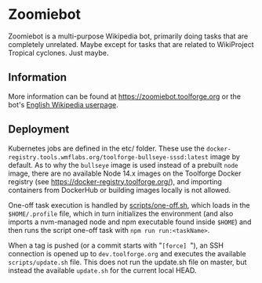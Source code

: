 # Zoomiebot
Zoomiebot is a multi-purpose Wikipedia bot, primarily doing tasks that are completely unrelated. Maybe except for tasks that are related to WikiProject Tropical cyclones. Just maybe.

## Information
More information can be found at https://zoomiebot.toolforge.org or the bot's [English Wikipedia userpage](https://en.wikipedia.org/wiki/User:Zoomiebot).

## Deployment
Kubernetes jobs are defined in the etc/ folder. These use the `docker-registry.tools.wmflabs.org/toolforge-bullseye-sssd:latest` image by default. As to why the `bullseye` image is used instead of a prebuilt `node` image, there are no available Node 14.x images on the Toolforge Docker registry (see https://docker-registry.toolforge.org/), and importing containers from DockerHub or building images locally is not allowed.

One-off task execution is handled by [scripts/one-off.sh](scripts/one-off.sh), which loads in the `$HOME/.profile` file, which in turn initializes the environment (and also imports a nvm-managed node and npm executable found inside `$HOME`) and then runs the script one-off task with `npm run run:<taskName>`.

When a tag is pushed (or a commit starts with "`[force] `"), an SSH connection is opened up to `dev.toolforge.org` and executes the available `scripts/update.sh` file. This does not run the update.sh file on master, but instead the available `update.sh` for the current local HEAD.

